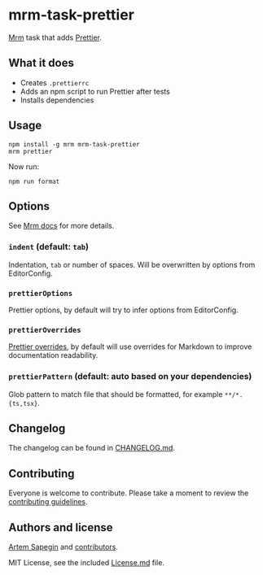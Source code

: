 <!-- Prettier -->

# mrm-task-prettier

[Mrm](https://github.com/sapegin/mrm) task that adds [Prettier](https://prettier.io/).

## What it does

- Creates `.prettierrc`
- Adds an npm script to run Prettier after tests
- Installs dependencies

## Usage

```
npm install -g mrm mrm-task-prettier
mrm prettier
```

Now run:

```
npm run format
```

## Options

See [Mrm docs](../../docs/Getting_started.md) for more details.

### `indent` (default: `tab`)

Indentation, `tab` or number of spaces. Will be overwritten by options from EditorConfig.

### `prettierOptions`

Prettier options, by default will try to infer options from EditorConfig.

### `prettierOverrides`

[Prettier overrides](https://prettier.io/docs/en/configuration.html#configuration-overrides), by default will use overrides for Markdown to improve documentation readability.

### `prettierPattern` (default: auto based on your dependencies)

Glob pattern to match file that should be formatted, for example `**/*.{ts,tsx}`.

## Changelog

The changelog can be found in [CHANGELOG.md](CHANGELOG.md).

## Contributing

Everyone is welcome to contribute. Please take a moment to review the [contributing guidelines](../../Contributing.md).

## Authors and license

[Artem Sapegin](https://sapegin.me) and [contributors](https://github.com/sapegin/mrm/graphs/contributors).

MIT License, see the included [License.md](License.md) file.
